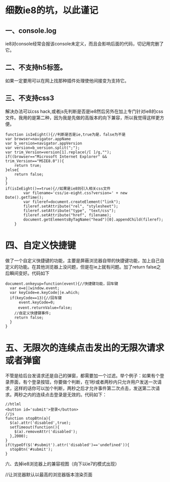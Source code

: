 # 细数ie8的坑，以此谨记

## 一、console.log

ie8对console经常会报该console未定义，而且会影响后面的代码，切记用完删了它。

## 二、不支持h5标签。

如果一定要用可以在网上找那种插件处理使他间接变为支持它。

## 三、不支持css3

解决办法可以css hack,或者js先判断是否是ie8然后另外在加上专门针对ie8的css文件。我用的是第二种，因为我是先做的高版本的向下兼容，所以我觉得这样更方便。

    function isIeEight(){//判断是否是ie,true为是，false为不是
    var browser=navigator.appName
    var b_version=navigator.appVersion
    var version=b_version.split(";");
    var trim_Version=version[1].replace(/[ ]/g,"");
    if((browser=="Microsoft Internet Explorer" && trim_Version=="MSIE8.0")){
        return true;
    }else{
        return false;
    }
    }
    if(isIeEight()==true){//如果是ie8则引入相关css文件
            var filename='css/ie-eight.css?version=' + new Date().getTime();
            var fileref=document.createElement("link");
            fileref.setAttribute("rel", "stylesheet");
            fileref.setAttribute("type", "text/css");
            fileref.setAttribute("href", filename);
            document.getElementsByTagName("head")[0].appendChild(fileref);
        }
# 四、自定义快捷键

做了一个自定义快捷键的功能，主要是屏蔽浏览器自带的快捷键功能，加上自己自定义的功能。在其他浏览器上没问题，但是在ie上就有问题。加了return false之后瞬间变好。代码如下



    document.onkeyup=function(event){//快捷键功能，回车键
      var e=e||window.event;
      var keyCode=e.keyCode||e.which;
      if(keyCode==13){//回车键
          event.keyCode=0;   
        　event.returnValue=false;
        //自定义快捷键事件;
        return false;
      }
    }
# 五、无限次的连续点击发出的无限次请求或者弹窗

不管是给后台发请求还是自己的弹窗，都需要加一个过滤。举个例子：如果有个登录界面，有个登录按钮，你要做个判断，在1秒或者两秒内只允许用户发送一次请求，这样的话你可以加个判断，两秒之后才允许事件第二次点击，发送第二次请求。两秒之内的连续点击登录是无效的。代码如下：

    //htlml
    <button id='submit'>登录</button>
    //js
    function stopBtn(a){
      $(a).attr('disabled',true);
      setTimeout(function(){
        $(a).removeAttr('disabled');
      },2000);
    }
    if(typeOf($('#submit').attr('disabled')=='undefined')){
      stopBtn('#submit');
    }

六、去掉ie8浏览器上的兼容视图（向下以ie7的模式出现）

<meta http-equiv="X-UA-Compatible" content="IE=edge,chrome=1">//让浏览器默认以最高的浏览器版本渲染页面



